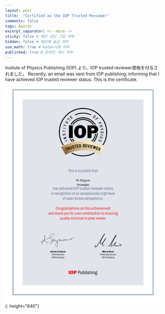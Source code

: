 ```yaml
---
layout: post
title:  "Certified as the IOP Trusted Reviewer"
comments: false
tags: Awards
excerpt_separator: <!--more-->
sticky: false # 메인 상단 고정 여부
hidden: false # 메인에 숨김 여부
use_math: true # katex사용 여부
published: true # 온라인 게시 여부
---
```


Insitute of Physics Publishing (IOP) より、IOP trusted reviewer資格を付与されました。  <!--more-->
Recently, an email was sent from IOP publishing, informing that I have achieved IOP trusted reviewer status. This is the certificate.  
![certificate](../assets/img/iop.png){: height="640"}
